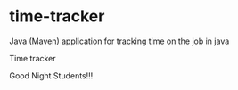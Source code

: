 # time-tracker
Java (Maven) application for tracking time on the job in java

Time tracker

Good Night Students!!!
